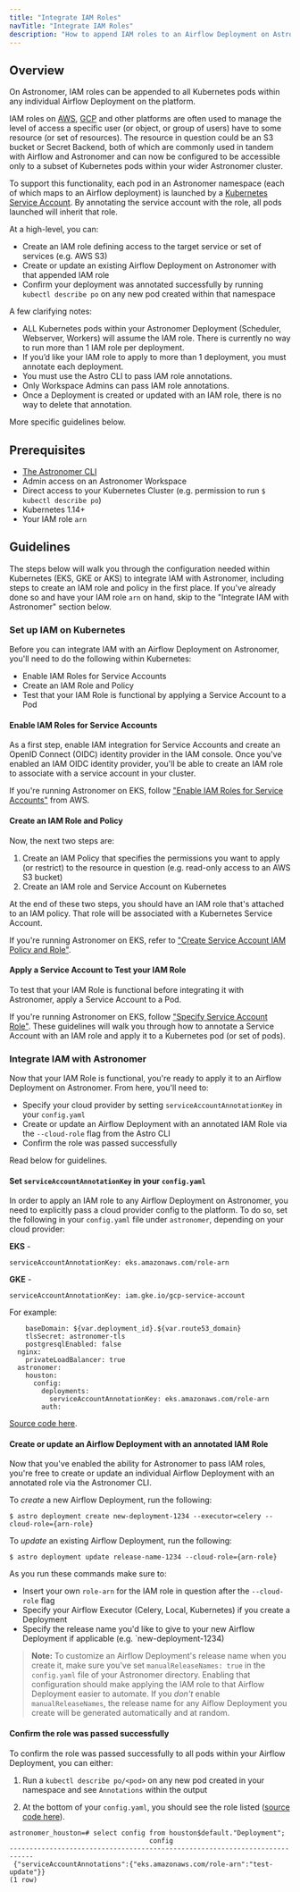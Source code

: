 ```yaml
---
title: "Integrate IAM Roles"
navTitle: "Integrate IAM Roles"
description: "How to append IAM roles to an Airflow Deployment on Astronomer."
---
```


## Overview

On Astronomer, IAM roles can be appended to all Kubernetes pods within any individual Airflow Deployment on the platform.

IAM roles on [AWS](https://aws.amazon.com/iam/faqs/), [GCP](https://cloud.google.com/iam/docs/overview) and other platforms are often used to manage the level of access a specific user (or object, or group of users) have to some resource (or set of resources). The resource in question could be an S3 bucket or Secret Backend, both of which are commonly used in tandem with Airflow and Astronomer and can now be configured to be accessible only to a subset of Kubernetes pods within your wider Astronomer cluster.

To support this functionality, each pod in an Astronomer namespace (each of which maps to an Airflow deployment) is launched by a [Kubernetes Service Account](https://kubernetes.io/docs/tasks/configure-pod-container/configure-service-account/). By annotating the service account with the role, all pods launched will inherit that role.

At a high-level, you can:

* Create an IAM role defining access to the target service or set of services (e.g. AWS S3)
* Create or update an existing Airflow Deployment on Astronomer with that appended IAM role
* Confirm your deployment was annotated successfully by running `kubectl describe po` on any new pod created within that namespace

A few clarifying notes:

* ALL Kubernetes pods within your Astronomer Deployment (Scheduler, Webserver, Workers) will assume the IAM role. There is currently no way to run more than 1 IAM role per deployment.
* If you’d like your IAM role to apply to more than 1 deployment, you must annotate each deployment.
* You must use the Astro CLI to pass IAM role annotations.
* Only Workspace Admins can pass IAM role annotations.
* Once a Deployment is created or updated with an IAM role, there is no way to delete that annotation.

More specific guidelines below.

## Prerequisites

* [The Astronomer CLI](/docs/enterprise/v0.16/develop/cli-quickstart/)
* Admin access on an Astronomer Workspace
* Direct access to your Kubernetes Cluster (e.g. permission to run `$ kubectl describe po`)
* Kubernetes 1.14+
* Your IAM role `arn`

## Guidelines

The steps below will walk you through the configuration needed within Kubernetes (EKS, GKE or AKS) to integrate IAM with Astronomer, including steps to create an IAM role and policy in the first place. If you've already done so and have your IAM role `arn` on hand, skip to the "Integrate IAM with Astronomer" section below.

### Set up IAM on Kubernetes

Before you can integrate IAM with an Airflow Deployment on Astronomer, you'll need to do the following within Kubernetes:

- Enable IAM Roles for Service Accounts
- Create an IAM Role and Policy
- Test that your IAM Role is functional by applying a Service Account to a Pod

#### Enable IAM Roles for Service Accounts

As a first step, enable IAM integration for Service Accounts and create an OpenID Connect (OIDC) identity provider in the IAM console. Once you've enabled an IAM OIDC identity provider, you'll be able to create an IAM role to associate with a service account in your cluster.

If you're running Astronomer on EKS, follow ["Enable IAM Roles for Service Accounts"](https://docs.aws.amazon.com/eks/latest/userguide/enable-iam-roles-for-service-accounts.html) from AWS.

#### Create an IAM Role and Policy

Now, the next two steps are:

1. Create an IAM Policy that specifies the permissions you want to apply (or restrict) to the resource in question (e.g. read-only access to an AWS S3 bucket)
2. Create an IAM role and Service Account on Kubernetes

At the end of these two steps, you should have an IAM role that's attached to an IAM policy. That role will be associated with a Kubernetes Service Account.

If you're running Astronomer on EKS, refer to ["Create Service Account IAM Policy and Role"](https://docs.aws.amazon.com/eks/latest/userguide/create-service-account-iam-policy-and-role.html).

#### Apply a Service Account to Test your IAM Role

To test that your IAM Role is functional before integrating it with Astronomer, apply a Service Account to a Pod.

If you're running Astronomer on EKS, follow ["Specify Service Account Role"](https://docs.aws.amazon.com/eks/latest/userguide/specify-service-account-role.html). These guidelines will walk you through how to annotate a Service Account with an IAM role and apply it to a Kubernetes pod (or set of pods).

### Integrate IAM with Astronomer

Now that your IAM Role is functional, you're ready to apply it to an Airflow Deployment on Astronomer. From here, you'll need to:

- Specify your cloud provider by setting `serviceAccountAnnotationKey` in your `config.yaml`
- Create or update an Airflow Deployment with an annotated IAM Role via the `--cloud-role` flag from the Astro CLI
- Confirm the role was passed successfully

Read below for guidelines.

#### Set `serviceAccountAnnotationKey` in your `config.yaml`

In order to apply an IAM role to any Airflow Deployment on Astronomer, you need to explicitly pass a cloud provider config to the platform. To do so, set the following in your `config.yaml` file under `astronomer`, depending on your cloud provider:

**EKS** -

```
serviceAccountAnnotationKey: eks.amazonaws.com/role-arn
```

**GKE** -

```
serviceAccountAnnotationKey: iam.gke.io/gcp-service-account
```

For example:

```global:
    baseDomain: ${var.deployment_id}.${var.route53_domain}
    tlsSecret: astronomer-tls
    postgresqlEnabled: false
  nginx:
    privateLoadBalancer: true
  astronomer:
    houston:
      config:
        deployments:
          serviceAccountAnnotationKey: eks.amazonaws.com/role-arn
        auth:
```

[Source code here](https://github.com/astronomer/houston-api/blob/main/config/default.yaml#L576).

#### Create or update an Airflow Deployment with an annotated IAM Role

Now that you've enabled the ability for Astronomer to pass IAM roles, you're free to create or update an individual Airflow Deployment with an annotated role via the Astronomer CLI.

To _create_ a new Airflow Deployment, run the following:

```
$ astro deployment create new-deployment-1234 --executor=celery --cloud-role={arn-role}
```

To _update_ an existing Airflow Deployment, run the following:

```
$ astro deployment update release-name-1234 --cloud-role={arn-role}
```

As you run these commands make sure to:

- Insert your own `role-arn` for the IAM role in question after the `--cloud-role` flag
- Specify your Airflow Executor (Celery, Local, Kubernetes) if you create a Deployment
- Specify the release name you'd like to give to your new Airflow Deployment if applicable (e.g. `new-deployment-1234)

> **Note:** To customize an Airflow Deployment's release name when you create it, make sure you've set `manualReleaseNames: true` in the `config.yaml` file of your Astronomer directory. Enabling that configuration should make applying the IAM role to that Airflow Deployment easier to automate. If you _don't_ enable `manualReleaseNames`, the release name for any Aiflow Deployment you create will be generated automatically and at random.

#### Confirm the role was passed successfully

To confirm the role was passed successfully to all pods within your Airflow Deployment, you can either:

1. Run a `kubectl describe po/<pod>` on any new pod created in your namespace and see `Annotations` within the output

2. At the bottom of your `config.yaml`, you should see the role listed ([source code here](https://github.com/astronomer/houston-api/blob/561c2783a11fb7d45ac9b85caa0daf534d6f09fe/config/default.yaml#L538-L541)).

```
astronomer_houston=# select config from houston$default."Deployment";
                                   config
----------------------------------------------------------------------------
 {"serviceAccountAnnotations":{"eks.amazonaws.com/role-arn":"test-update"}}
(1 row)
```